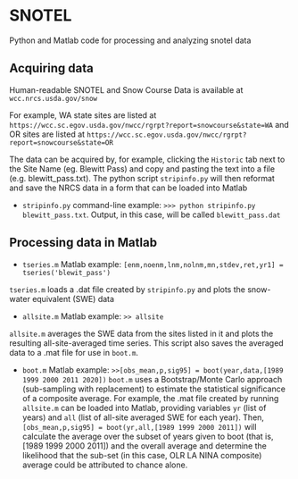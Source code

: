 # SNOTEL
Python and Matlab code for processing and analyzing snotel data
## Acquiring data
Human-readable SNOTEL and Snow Course Data is available at `wcc.nrcs.usda.gov/snow`

For example, WA state sites are listed at `https://wcc.sc.egov.usda.gov/nwcc/rgrpt?report=snowcourse&state=WA`
and OR sites are listed at `https://wcc.sc.egov.usda.gov/nwcc/rgrpt?report=snowcourse&state=OR`

The data can be acquired by, for example, clicking the `Historic` tab next to the Site Name (eg. Blewitt Pass)
and copy and pasting the text into a file (e.g. blewitt_pass.txt). The python script `stripinfo.py` will then reformat and save the NRCS data in a form that can be loaded into Matlab

- `stripinfo.py`  command-line example: `>>> python stripinfo.py blewitt_pass.txt`. Output, in this case, will be called `blewitt_pass.dat`

## Processing data in Matlab

- `tseries.m` Matlab example: `[enm,noenm,lnm,nolnm,mn,stdev,ret,yr1] = tseries('blewit_pass')`

`tseries.m` loads a .dat file created by `stripinfo.py` and plots the snow-water equivalent (SWE) data

- `allsite.m`  Matlab example: `>> allsite`

`allsite.m` averages the SWE data from the sites listed in it and plots the resulting all-site-averaged time series.  This script also saves the averaged data to a .mat file for use in `boot.m`.

- `boot.m` Matlab example: `>>[obs_mean,p,sig95] = boot(year,data,[1989 1999 2000 2011 2020])`
`boot.m` uses a Bootstrap/Monte Carlo approach (sub-sampling with replacement) to estimate the statistical significance of a composite average. For example, the .mat file created by running `allsite.m` can be loaded into Matlab, providing variables `yr` (list of years) and `all` (list of all-site averaged SWE for each year).  Then, `[obs_mean,p,sig95] = boot(yr,all,[1989 1999 2000 2011])` will calculate the average over the subset of years given to boot (that is, [1989 1999 2000 2011]) and the overall average and determine the likelihood that the sub-set (in this case, OLR LA NINA composite) average could be attributed to chance alone.
